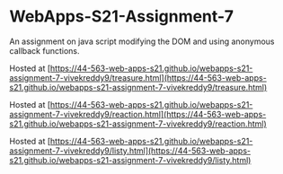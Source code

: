 # WebApps-S21-Assignment-7
An assignment on java script modifying the DOM and using anonymous callback functions.

Hosted at [https://44-563-web-apps-s21.github.io/webapps-s21-assignment-7-vivekreddy9/treasure.html](https://44-563-web-apps-s21.github.io/webapps-s21-assignment-7-vivekreddy9/treasure.html)

Hosted at [https://44-563-web-apps-s21.github.io/webapps-s21-assignment-7-vivekreddy9/reaction.html](https://44-563-web-apps-s21.github.io/webapps-s21-assignment-7-vivekreddy9/reaction.html)

Hosted at [https://44-563-web-apps-s21.github.io/webapps-s21-assignment-7-vivekreddy9/listy.html](https://44-563-web-apps-s21.github.io/webapps-s21-assignment-7-vivekreddy9/listy.html)